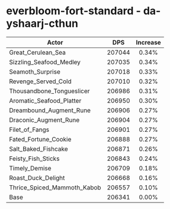 # everbloom-fort-standard - da-yshaarj-cthun
| Actor | DPS | Increase |
|---|:---:|:---:|
|Great_Cerulean_Sea|207044|0.34%|
|Sizzling_Seafood_Medley|207035|0.34%|
|Seamoth_Surprise|207018|0.33%|
|Revenge_Served_Cold|207010|0.32%|
|Thousandbone_Tongueslicer|206986|0.31%|
|Aromatic_Seafood_Platter|206950|0.30%|
|Dreambound_Augment_Rune|206906|0.27%|
|Draconic_Augment_Rune|206904|0.27%|
|Filet_of_Fangs|206901|0.27%|
|Fated_Fortune_Cookie|206888|0.27%|
|Salt_Baked_Fishcake|206871|0.26%|
|Feisty_Fish_Sticks|206843|0.24%|
|Timely_Demise|206709|0.18%|
|Roast_Duck_Delight|206668|0.16%|
|Thrice_Spiced_Mammoth_Kabob|206557|0.10%|
|Base|206341|0.00%|
